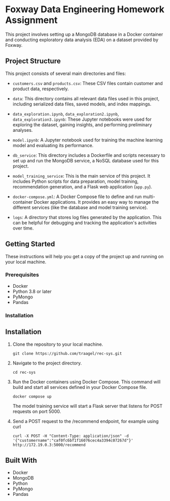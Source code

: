 # Foxway Data Engineering Homework Assignment

This project involves setting up a MongoDB database in a Docker container and conducting exploratory data analysis (EDA) on a dataset provided by Foxway.

## Project Structure

This project consists of several main directories and files:

- `customers.csv` and `products.csv`: These CSV files contain customer and product data, respectively.

- `data`: This directory contains all relevant data files used in this project, including serialized data files, saved models, and index mappings. 

- `data_exploration.ipynb`, `data_exploration2.ipynb`, `data_exploration3.ipynb`: These Jupyter notebooks were used for exploring the dataset, gaining insights, and performing preliminary analyses.

- `model.ipynb`: A Jupyter notebook used for training the machine learning model and evaluating its performance.

- `db_service`: This directory includes a Dockerfile and scripts necessary to set up and run the MongoDB service, a NoSQL database used for this project.

- `model_training_service`: This is the main service of this project. It includes Python scripts for data preparation, model training, recommendation generation, and a Flask web application (`app.py`). 

- `docker-compose.yml`: A Docker Compose file to define and run multi-container Docker applications. It provides an easy way to manage the different services (like the database and model training service).

- `logs`: A directory that stores log files generated by the application. This can be helpful for debugging and tracking the application's activities over time.


## Getting Started

These instructions will help you get a copy of the project up and running on your local machine.

### Prerequisites

- Docker
- Python 3.8 or later
- PyMongo
- Pandas

### Installation

## Installation

1. Clone the repository to your local machine.

    ```shell
    git clone https://github.com/traagel/rec-sys.git
    ```

2. Navigate to the project directory.

    ```shell
    cd rec-sys
    ```

3. Run the Docker containers using Docker Compose. This command will build and start all services defined in your Docker Compose file.

    ```shell
    docker compose up
    ```

    The model training service will start a Flask server that listens for POST requests on port 5000.

4. Send a POST request to the /recommend endpoint, for example using curl
    
    ```shell
    curl -X POST -H "Content-Type: application/json" -d '{"customername":"caf0fc6bf1f16076cec4a3394c07267d"}' http://172.19.0.3:5000/recommend
    ```
    

## Built With

- Docker
- MongoDB
- Python
- PyMongo
- Pandas

